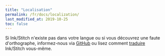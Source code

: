 ```yaml
---
title: "Localisation"
permalink: /fr/docs/localization/
last_modified_at: 2019-10-25
toc: false
---
```

Si Ink/Stitch n'existe pas dans votre langue ou si vous découvrez une faute d'orthographe, informez-nous via [GitHub](https://github.com/inkstitch/inkstitch/issues) ou lisez comment [traduire](/fr/developers/localize/) Ink/Stitch vous-même.
